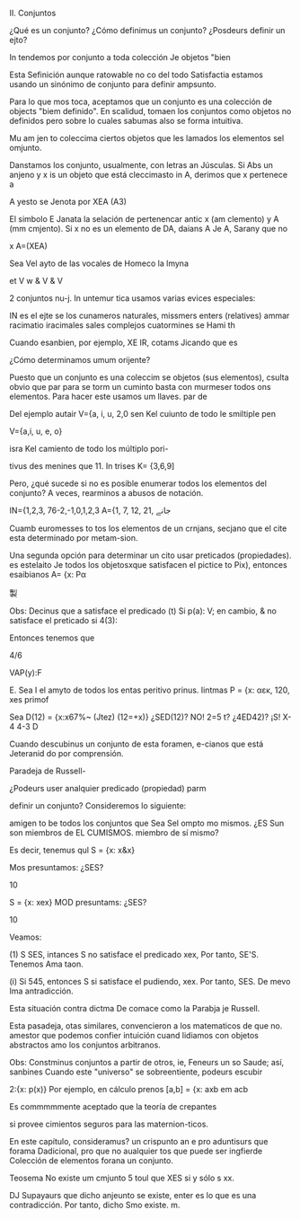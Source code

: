 II. Conjuntos

¿Qué es un conjunto? ¿Cómo definimus un conjunto? ¿Posdeurs definir un ejto?

In tendemos por conjunto a toda colección Je objetos "bien

Esta Sefinición aunque ratowable no co del todo Satisfactia estamos usando un sinónimo de conjunto para definir ampsunto.

Para lo que mos toca, aceptamos que un conjunto es una colección de objects "biem definido". En scalidud, tomaen los conjuntos como objetos no definidos pero sobre lo cuales sabumas also se forma intuitiva.

Mu am jen to coleccima ciertos objetos que les lamados los elementos sel omjunto.

Danstamos los conjunto, usualmente, con letras an Júsculas. Si Abs un anjeno y x is un objeto que está cleccimasto in A, derimos que x pertenece a

A yesto se Jenota por ΧΕΑ (Α3)

El simbolo E Janata la selación de pertenencar antic x (am clemento) y A (mm cmjento). Si x no es un elemento de DA, daians A Je A, Sarany que no

x A=(XEA)

Sea Vel ayto de las vocales de Homeco la lmyna

et V w & V & V

2 conjuntos nu-j. In untemur tica usamos varias evices especiales:

IN es el ejte se los cunameros naturales, missmers enters (relatives) ammar racimatio iracimales sales complejos cuatormines se Hami th

Cuando esanbien, por ejemplo, XE IR, cotams Jicando que es

¿Cómo determinamos umum orijente?

Puesto que un conjunto es una coleccim se objetos (sus elementos), csulta obvio que par para se torm un cuminto basta con murmeser todos ons elementos. Para hacer este usamos um llaves. par de

Del ejemplo autair V={a, i, u, 2,0 sen Kel cuiunto de todo le smiltiple pen

V={a,i, u, e, o}

isra Kel camiento de todo los múltiplo pori-

tivus des menines que 11. In trises K= {3,6,9]

Pero, ¿qué sucede si no es posible enumerar todos los elementos del conjunto? A veces, rearminos a abusos de notación.

IN={1,2,3, 76-2,-1,0,1,2,3 A={1, 7, 12, 21, جانے

Cuamb euromesses to tos los elementos de un crnjans, secjano que el cite esta determinado por metam-sion.

Una segunda opción para determinar un cito usar preticados (propiedades). es estelaito Je todos los objetosxque satisfacen el pictice to Pix), entonces esaibianos Α= {x: Ρα

製

Obs: Decinus que a satisface el predicado (t) Si p(a): V; en cambio, & no satisface el preticado si 4(3):

Entonces tenemos que

4/6

VAP(y):F

E. Sea I el amyto de todos los entas peritivo prinus. Iintmas P = {x: αεκ, 120, xes primof

Sea D(12) = {x:x67%~ (Jtez) (12=+x)} ¿SED(12)? NO! 2=5 t? ¿4ED42)? ¡S! X-4 4-3 D

Cuando descubinus un conjunto de esta foramen, e-cianos que está Jeteranid do por comprensión.

Paradeja de Russell-

¿Podeurs user analquier predicado (propiedad) parm

definir un conjunto? Consideremos lo siguiente:

amigen to be todos los conjuntos que Sea Sel ompto mo mismos. ¿ES Sun son miembros de EL CUMISMOS. miembro de sí mismo?

Es decir, tenemus qul S = {x: x&x}

Mos presuntamos: ¿SES?

10

S = {x: xex} MOD presuntams: ¿SES?

10

Veamos:

(1) S SES, intances S no satisface el predicado xex, Por tanto, SE'S. Tenemos Ama taon.

(i) Si 545, entonces S si satisface el pudiendo, xex. Por tanto, SES. De mevo Ima antradicción.

Esta situación contra dictma De comace como la Parabja je Russell.

Esta pasadeja, otas similares, convencieron a los matematicos de que no. amestor que podemos confier intuición cuand lidiamos con objetos abstractos amo los conjuntos arbitranos.

Obs: Constminus conjuntos a partir de otros, ie, Feneurs un so Saude; así, sanbines Cuando este "universo" se sobreentiente, podeurs escubir

2:{x: p(x)} Por ejemplo, en cálculo prenos [a,b] = {x: axb em acb

Es commmmmente aceptado que la teoría de crepantes

si provee cimientos seguros para las maternion-ticos.

En este capítulo, consideramus? un crispunto an e pro aduntisurs que forama Dadicional, pro que no aualquier tos que puede ser ingfierde Colección de elementos forana un conjunto.

Teosema No existe um cmjunto 5 toul que XES si y sólo s xx.

DJ Supayaurs que dicho anjeunto se existe, enter es lo que es una contradicción. Por tanto, dicho Smo existe.
m.


